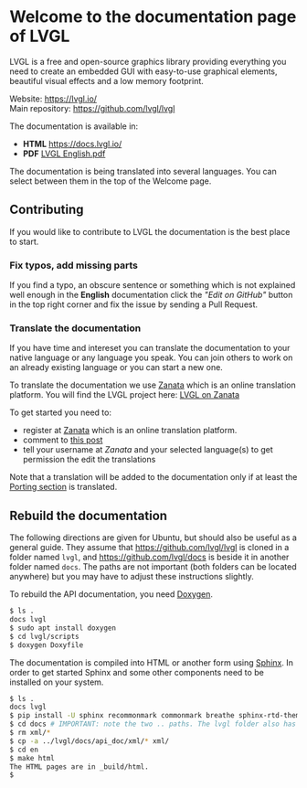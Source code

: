 # Welcome to the documentation page of LVGL

LVGL is a free and open-source graphics library providing everything you need to create an embedded GUI with easy-to-use graphical elements, beautiful visual effects and a low memory footprint.

Website: https://lvgl.io/   
Main repository: https://github.com/lvgl/lvgl  

The documentation is available in:
- **HTML** https://docs.lvgl.io/
- **PDF** [LVGL English.pdf](https://docs.lvgl.io/v7/en/html/_downloads/72573c12117fe128bb22773af1e10e1a/LVGL.pdf)

The documentation is being translated into several languages. You can select between them in the top of the Welcome page.

## Contributing

If you would like to contribute to LVGL the documentation is the best place to start.

### Fix typos, add missing parts

If you find a typo, an obscure sentence or something which is not explained well enough in the **English** documentation click the *"Edit on GitHub"* button in the top right corner and fix the issue by sending a Pull Request.

### Translate the documentation

If you have time and intereset you can translate the documentation to your native language or any language you speak. 
You can join others to work on an already existing language or you can start a new one.  

To translate the documentation we use [Zanata](https://zanata.org) which is an online translation platform. 
You will find the LVGL project here: [LVGL on Zanata](https://translate.zanata.org/iteration/view/lvgl/v7?dswid=-4799) 

To get started you need to:
- register at [Zanata](https://zanata.org) which is an online translation platform.  
- comment to [this post](https://forum.lvgl.io/t/translate-the-documentation/238?u=kisvegabor)
- tell your username at *Zanata* and your selected language(s) to get permission the edit the translations

Note that a translation will be added to the documentation only if at least the [Porting section](https://docs.lvgl.io/en/html/porting/index.html) is translated.

## Rebuild the documentation

The following directions are given for Ubuntu, but should also be useful as a general guide. They assume that https://github.com/lvgl/lvgl is cloned in a folder named `lvgl`, and https://github.com/lvgl/docs is beside it in another folder named `docs`. The paths are not important (both folders can be located anywhere) but you may have to adjust these instructions slightly.

To rebuild the API documentation, you need [Doxygen](http://www.doxygen.nl/).

```sh
$ ls .
docs lvgl
$ sudo apt install doxygen
$ cd lvgl/scripts
$ doxygen Doxyfile
```

The documentation is compiled into HTML or another form using [Sphinx](https://www.sphinx-doc.org). In order to get started Sphinx and some other components need to be installed on your system. 

```sh
$ ls .
docs lvgl
$ pip install -U sphinx recommonmark commonmark breathe sphinx-rtd-theme
$ cd docs # IMPORTANT: note the two .. paths. The lvgl folder also has a folder inside it named docs.
$ rm xml/*
$ cp -a ../lvgl/docs/api_doc/xml/* xml/
$ cd en
$ make html
The HTML pages are in _build/html.
$
```
